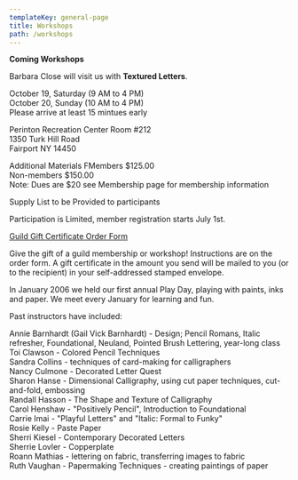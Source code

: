 ```yaml
---
templateKey: general-page
title: Workshops
path: /workshops
---
```

**Coming Workshops**

Barbara Close will visit us with **Textured Letters**. 

October 19, Saturday (9 AM to 4 PM) \
October 20, Sunday (10 AM to 4 PM) \
Please arrive at least 15 mintues early 	

Perinton Recreation Center Room #212 \
1350 Turk Hill Road \
Fairport NY  14450 	

Additional Materials FMembers $125.00 \
Non-members $150.00 \
Note:  Dues are $20 see Membership page for membership information

Supply List to be Provided to participants 	

Participation is Limited, member registration starts July 1st.

[Guild Gift Certificate Order Form](/img/gvcg-gift-certificate.pdf)

Give the gift of a guild membership or workshop! Instructions are on the order form. A gift certificate in the amount you send will be mailed to you (or to the recipient) in your self-addressed stamped envelope.

In January 2006 we held our first annual Play Day, playing with paints, inks and paper. We meet every January for learning and fun.

Past instructors have included:

Annie Barnhardt (Gail Vick Barnhardt) - Design; Pencil Romans, Italic refresher, Foundational, Neuland, Pointed Brush Lettering, year-long class\
Toi Clawson - Colored Pencil Techniques\
Sandra Collins - techniques of card-making for calligraphers\
Nancy Culmone - Decorated Letter Quest\
Sharon Hanse - Dimensional Calligraphy, using cut paper techniques, cut-and-fold, embossing\
Randall Hasson - The Shape and Texture of Calligraphy\
Carol Henshaw - "Positively Pencil", Introduction to Foundational\
Carrie Imai - "Playful Letters" and "Italic: Formal to Funky"\
Rosie Kelly - Paste Paper\
Sherri Kiesel - Contemporary Decorated Letters\
Sherrie Lovler - Copperplate\
Roann Mathias - lettering on fabric, transferring images to fabric\
Ruth Vaughan - Papermaking Techniques - creating paintings of paper
